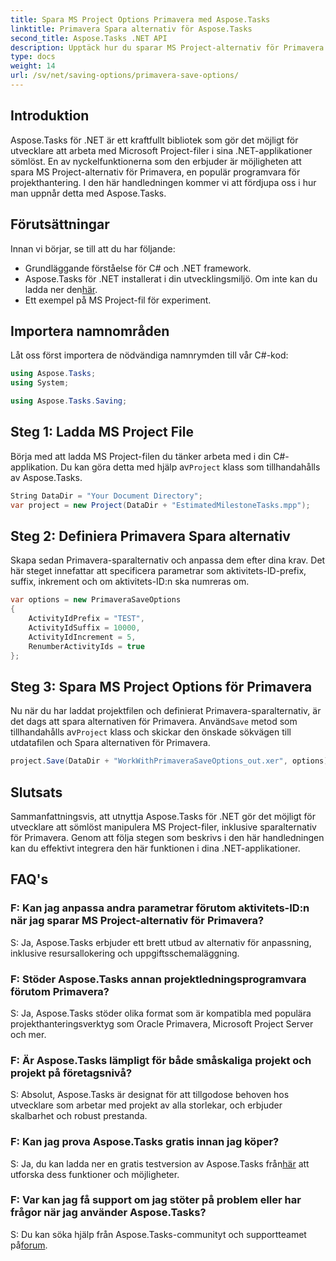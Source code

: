 ```yaml
---
title: Spara MS Project Options Primavera med Aspose.Tasks
linktitle: Primavera Spara alternativ för Aspose.Tasks
second_title: Aspose.Tasks .NET API
description: Upptäck hur du sparar MS Project-alternativ för Primavera sömlöst med Aspose.Tasks för .NET. Följ vår steg-för-steg handledning.
type: docs
weight: 14
url: /sv/net/saving-options/primavera-save-options/
---
```

## Introduktion
Aspose.Tasks för .NET är ett kraftfullt bibliotek som gör det möjligt för utvecklare att arbeta med Microsoft Project-filer i sina .NET-applikationer sömlöst. En av nyckelfunktionerna som den erbjuder är möjligheten att spara MS Project-alternativ för Primavera, en populär programvara för projekthantering. I den här handledningen kommer vi att fördjupa oss i hur man uppnår detta med Aspose.Tasks.
## Förutsättningar
Innan vi börjar, se till att du har följande:
- Grundläggande förståelse för C# och .NET framework.
-  Aspose.Tasks för .NET installerat i din utvecklingsmiljö. Om inte kan du ladda ner den[här](https://releases.aspose.com/tasks/net/).
- Ett exempel på MS Project-fil för experiment.

## Importera namnområden
Låt oss först importera de nödvändiga namnrymden till vår C#-kod:
```csharp
using Aspose.Tasks;
using System;

using Aspose.Tasks.Saving;
```
## Steg 1: Ladda MS Project File
Börja med att ladda MS Project-filen du tänker arbeta med i din C#-applikation. Du kan göra detta med hjälp av`Project` klass som tillhandahålls av Aspose.Tasks.
```csharp
String DataDir = "Your Document Directory";
var project = new Project(DataDir + "EstimatedMilestoneTasks.mpp");
```
## Steg 2: Definiera Primavera Spara alternativ
Skapa sedan Primavera-sparalternativ och anpassa dem efter dina krav. Det här steget innefattar att specificera parametrar som aktivitets-ID-prefix, suffix, inkrement och om aktivitets-ID:n ska numreras om.
```csharp
var options = new PrimaveraSaveOptions
{
    ActivityIdPrefix = "TEST",
    ActivityIdSuffix = 10000,
    ActivityIdIncrement = 5,
    RenumberActivityIds = true
};
```
## Steg 3: Spara MS Project Options för Primavera
 Nu när du har laddat projektfilen och definierat Primavera-sparalternativ, är det dags att spara alternativen för Primavera. Använd`Save` metod som tillhandahålls av`Project` klass och skickar den önskade sökvägen till utdatafilen och Spara alternativen för Primavera.
```csharp
project.Save(DataDir + "WorkWithPrimaveraSaveOptions_out.xer", options);
```

## Slutsats
Sammanfattningsvis, att utnyttja Aspose.Tasks för .NET gör det möjligt för utvecklare att sömlöst manipulera MS Project-filer, inklusive sparalternativ för Primavera. Genom att följa stegen som beskrivs i den här handledningen kan du effektivt integrera den här funktionen i dina .NET-applikationer.
## FAQ's
### F: Kan jag anpassa andra parametrar förutom aktivitets-ID:n när jag sparar MS Project-alternativ för Primavera?
S: Ja, Aspose.Tasks erbjuder ett brett utbud av alternativ för anpassning, inklusive resursallokering och uppgiftsschemaläggning.
### F: Stöder Aspose.Tasks annan projektledningsprogramvara förutom Primavera?
S: Ja, Aspose.Tasks stöder olika format som är kompatibla med populära projekthanteringsverktyg som Oracle Primavera, Microsoft Project Server och mer.
### F: Är Aspose.Tasks lämpligt för både småskaliga projekt och projekt på företagsnivå?
S: Absolut, Aspose.Tasks är designat för att tillgodose behoven hos utvecklare som arbetar med projekt av alla storlekar, och erbjuder skalbarhet och robust prestanda.
### F: Kan jag prova Aspose.Tasks gratis innan jag köper?
 S: Ja, du kan ladda ner en gratis testversion av Aspose.Tasks från[här](https://releases.aspose.com/) att utforska dess funktioner och möjligheter.
### F: Var kan jag få support om jag stöter på problem eller har frågor när jag använder Aspose.Tasks?
S: Du kan söka hjälp från Aspose.Tasks-communityt och supportteamet på[forum](https://forum.aspose.com/c/tasks/15).